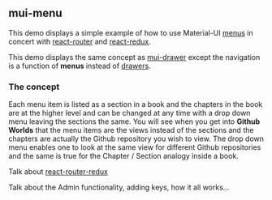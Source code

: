 
## mui-menu

This demo displays a simple example of how to use Material-UI
[menus](https://material-ui.com/demos/menus/) in concert with
[react-router](https://github.com/ReactTraining/react-router)
and
[react-redux](https://github.com/reduxjs/react-redux).

This demo displays the same concept as
[mui-drawer](https://github.com/stormasm/mui-tutorial-demo/tree/master/mui-drawer) except the navigation is a function of **menus** instead of
[drawers](https://material-ui.com/demos/drawers/).

### The concept

Each menu item is listed as a section in a book and the chapters in
the book are at the higher level and can be changed at any time
with a drop down menu leaving the sections the same.  You will see
when you get into **Github Worlds** that the menu items are the views
instead of the sections and the chapters are actually the Github
repository you wish to view.  The drop down menu enables one to look at
the same view for different Github repositories and the same is
true for the Chapter / Section analogy inside a book.

Talk about
[react-router-redux](https://github.com/ReactTraining/react-router/tree/master/packages/react-router-redux)

Talk about the Admin functionality, adding keys, how it all works...
